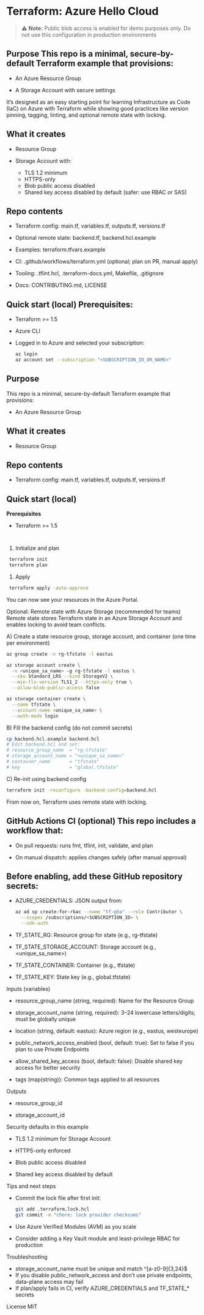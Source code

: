 

# Terraform: Azure Hello Cloud

> ⚠️ **Note:** Public blob access is enabled for demo purposes only. Do not use this configuration in production environments

Purpose
This repo is a minimal, secure-by-default Terraform example that provisions:
-
- An Azure Resource Group

- A Storage Account with secure settings

It’s designed as an easy starting point for learning Infrastructure as Code (IaC) on Azure with Terraform while showing good practices like version pinning, tagging, linting, and optional remote state with locking.

What it creates
-
- Resource Group

- Storage Account with:
  - TLS 1.2 minimum
  - HTTPS-only
  - Blob public access disabled
  - Shared key access disabled by default (safer: use RBAC or SAS)

Repo contents
-
- Terraform config: main.tf, variables.tf, outputs.tf, versions.tf

- Optional remote state: backend.tf, backend.hcl.example
- Examples: terraform.tfvars.example
- CI: .github/workflows/terraform.yml (optional; plan on PR, manual apply)
- Tooling: .tflint.hcl, .terraform-docs.yml, Makefile, .gitignore
- Docs: CONTRIBUTING.md, LICENSE

Quick start (local)
Prerequisites:
-
- Terraform >= 1.5

- Azure CLI
- Logged in to Azure and selected your subscription:
  
  ```bash
  az login
  az account set --subscription "<SUBSCRIPTION_ID_OR_NAME>"
  ```


## Purpose

This repo is a minimal, secure-by-default Terraform example that provisions:

- An Azure Resource Group

## What it creates

- Resource Group

## Repo contents

- Terraform config: main.tf, variables.tf, outputs.tf, versions.tf

## Quick start (local)

**Prerequisites**

- Terraform >= 1.5
   ```


1. Initialize and plan

   
  ```bash
   terraform init
   terraform plan
   ```


1. Apply

   
  ```bash
   terraform apply -auto-approve
   ```

You can now see your resources in the Azure Portal.

Optional: Remote state with Azure Storage (recommended for teams)
Remote state stores Terraform state in an Azure Storage Account and enables locking to avoid team conflicts.

A) Create a state resource group, storage account, and container (one time per environment)

```bash
az group create -n rg-tfstate -l eastus

az storage account create \
  -n <unique_sa_name> -g rg-tfstate -l eastus \
  --sku Standard_LRS --kind StorageV2 \
  --min-tls-version TLS1_2 --https-only true \
  --allow-blob-public-access false

az storage container create \
  --name tfstate \
  --account-name <unique_sa_name> \
  --auth-mode login
```

B) Fill the backend config (do not commit secrets)

```bash
cp backend.hcl.example backend.hcl
# Edit backend.hcl and set:
# resource_group_name  = "rg-tfstate"
# storage_account_name = "<unique_sa_name>"
# container_name       = "tfstate"
# key                  = "global.tfstate"
```

C) Re-init using backend config

```bash
terraform init -reconfigure -backend-config=backend.hcl
```

From now on, Terraform uses remote state with locking.

GitHub Actions CI (optional)
This repo includes a workflow that:
-
- On pull requests: runs fmt, tflint, init, validate, and plan

- On manual dispatch: applies changes safely (after manual approval)

Before enabling, add these GitHub repository secrets:
-
- AZURE_CREDENTIALS: JSON output from:

  
  
  ```bash
  az ad sp create-for-rbac --name "tf-gha" --role Contributor \
    --scopes /subscriptions/<SUBSCRIPTION_ID> \
    --sdk-auth
  ```
- TF_STATE_RG: Resource group for state (e.g., rg-tfstate)
- TF_STATE_STORAGE_ACCOUNT: Storage account (e.g., <unique_sa_name>)
- TF_STATE_CONTAINER: Container (e.g., tfstate)
- TF_STATE_KEY: State key (e.g., global.tfstate)

Inputs (variables)
- resource_group_name (string, required): Name for the Resource Group

- storage_account_name (string, required): 3–24 lowercase letters/digits; must be globally unique
- location (string, default: eastus): Azure region (e.g., eastus, westeurope)
- public_network_access_enabled (bool, default: true): Set to false if you plan to use Private Endpoints
- allow_shared_key_access (bool, default: false): Disable shared key access for better security
- tags (map(string)): Common tags applied to all resources

Outputs
- resource_group_id

- storage_account_id

Security defaults in this example
- TLS 1.2 minimum for Storage Account

- HTTPS-only enforced
- Blob public access disabled
- Shared key access disabled by default

Tips and next steps
- Commit the lock file after first init:

  ```bash
  git add .terraform.lock.hcl
  git commit -m "chore: lock provider checksums"
  ```
- Use Azure Verified Modules (AVM) as you scale
- Consider adding a Key Vault module and least-privilege RBAC for production

Troubleshooting
- storage_account_name must be unique and match ^[a-z0-9]{3,24}$
- If you disable public_network_access and don’t use private endpoints, data-plane access may fail
- If plan/apply fails in CI, verify AZURE_CREDENTIALS and TF_STATE_* secrets

License
MIT